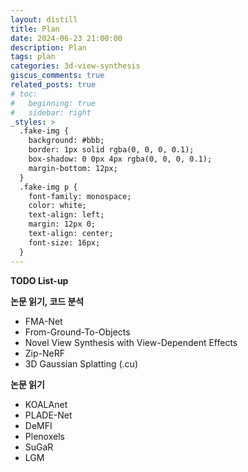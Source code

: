 ```yaml
---
layout: distill
title: Plan
date: 2024-06-23 21:00:00
description: Plan
tags: plan
categories: 3d-view-synthesis
giscus_comments: true
related_posts: true
# toc:
#   beginning: true
#   sidebar: right
_styles: >
  .fake-img {
    background: #bbb;
    border: 1px solid rgba(0, 0, 0, 0.1);
    box-shadow: 0 0px 4px rgba(0, 0, 0, 0.1);
    margin-bottom: 12px;
  }
  .fake-img p {
    font-family: monospace;
    color: white;
    text-align: left;
    margin: 12px 0;
    text-align: center;
    font-size: 16px;
  }
---
```


**TODO List-up**

**논문 읽기, 코드 분석**
- FMA-Net
- From-Ground-To-Objects
- Novel View Synthesis with View-Dependent Effects
- Zip-NeRF
- 3D Gaussian Splatting (.cu)

**논문 읽기**
- KOALAnet
- PLADE-Net
- DeMFI
- Plenoxels
- SuGaR
- LGM